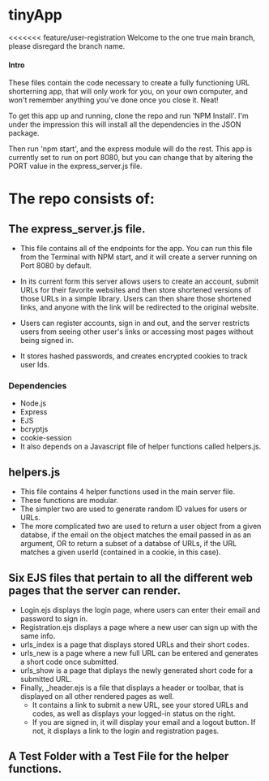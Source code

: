 # tinyApp

<<<<<<< feature/user-registration
Welcome to the one true main branch, please disregard the branch name. 

#### Intro

These files contain the code necessary to create a fully functioning URL shorterning app, that will only work for you, on your own computer, and won't remember anything you've done once you close it. Neat! 

To get this app up and running, clone the repo and run 'NPM Install'. I'm under the impression this will install all the dependencies in the JSON package. 

Then run 'npm start', and the express module will do the rest. This app is currently set to run on port 8080, but you can change that by altering the PORT value in the express_server.js file. 


# The repo consists of:

## The express_server.js file.
- This file contains all of the endpoints for the app. You can run this file from the Terminal with NPM start, and it will create a server running on Port 8080 by default. 

- In its current form this server allows users to create an account, submit URLs for their favorite websites and then store shortened versions of those URLs in a simple library. Users can then share those shortened links, and anyone with the link will be redirected to the original website. 
- Users can register accounts, sign in and out, and the server restricts users from seeing other user's links or accessing most pages without being signed in. 
- It stores hashed passwords, and creates encrypted cookies to track user Ids. 

### Dependencies
- Node.js
- Express
- EJS
- bcryptjs
- cookie-session
- It also depends on a Javascript file of helper functions called helpers.js. 

## helpers.js
- This file contains 4 helper functions used in the main server file. 
- These functions are modular.  
- The simpler two are used to generate random ID values for users or URLs. 
- The more complicated two are used to return a user object from a given databse, if the email on the object matches the email passed in as an argument, OR to return a subset of a databse of URLs, if the URL matches a given userId (contained in a cookie, in this case).

## Six EJS files that pertain to all the different web pages that the server can render. 
- Login.ejs displays the login page, where users can enter their email and password to sign in. 
- Registration.ejs displays a page where a new user can sign up with the same info. 
- urls_index is a page that displays stored URLs and their short codes. 
- urls_new is a page where a new full URL can be entered and generates a short code once submitted. 
- urls_show is a page that diplays the newly generated short code for a submitted URL. 
- Finally, _header.ejs is a file that displays a header or toolbar, that is displayed on all other rendered pages as well.
  - It contains a link to submit a new URL, see your stored URLs and codes, as well as displays your logged-in status on the right. 
  - If you are signed in, it will display your email and a logout button. If not, it displays a link to the login and registration pages. 
  
## A Test Folder with a Test File for the helper functions. 

